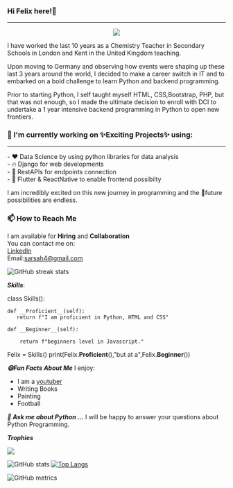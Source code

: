 ### Hi  Felix here!:wave:
<hr>

<p align="center">
  <a align="center" href="https://github.com/DenverCoder1/readme-typing-svg"><img src="https://readme-typing-svg.herokuapp.com?&font=IBM+Plex+Sans&color=F72EE2&size=25&lines=Welcome+to+my+GitHub+Profile!;I'm+a+Data+Analyst;I'm+a+Back+end+developer;I'm+a+Python+programmer; I'm avaialable fro Hiring!" /></a>
</p>
I have worked the last 10 years as a Chemistry Teacher in Secondary Schools in London and Kent in the United Kingdom teaching.


Upon moving to Germany and observing how events were shaping up these last 3 years around the world, I decided to make a career switch in IT and to embarked on a bold challenge to learn Python and backend programming.

Prior to starting Python, I self taught myself HTML, CSS,Bootstrap, PHP, but that was not enough, so I made the ultimate decision to enroll with DCI to undertake a 1 year intensive backend programming in Python to open new frontiers.

### 💼 I'm currently working on ✨Exciting Projects✨ using:
<hr>
- ❤️ Data Science by using python libraries for data analysis<br>
- 🔥 Django for web developments<br>
- 🚀 RestAPIs for endpoints connection<br>
- 🌱 Flutter & ReactNative to enable frontend possibilty<br>

I am incredibly excited on this new journey in programming and the 🔭future possibilities are endless.

### 📫 How to Reach Me
I am available for **Hiring** and **Collaboration**<br>
You can contact me on: <br> <a href="https://linkedin.com/in/felixsarsah">LinkedIn</a><br>
Email:<a href="">sarsah4@gmail.com</a>

![GitHub streak stats](https://streak-stats.demolab.com/?user=Enimbuild)




***Skills***:<br>

class Skills():
    
    def __Proficient__(self):
       return f"I am proficient in Python, HTML and CSS"
    
    def __Beginner__(self):
        
        return f"beginners level in Javascript."


Felix = Skills()
print(Felix.__Proficient__(),"but at a",Felix.__Beginner__())


***😄Fun Facts About Me***
I enjoy:
- I am a <a href="https://youtube.com/c/felixsarsah">youtuber</a>
- Writing Books
- Painting 
- Football

***💬 Ask me about Python ...***
I will be happy to answer your questions about Python Programming.

  
***Trophies***

<p align="left"> <a href="https://github.com/ryo-ma/github-profile-trophy"><img src="https://github-profile-trophy.vercel.app/?username=Enimbuild&row=2&column=6&theme=onedark&column=8&no-frame=false&no-bg=false" alt"Enimbuild"></a></p>

![GitHub stats](https://github-readme-stats.vercel.app/api?username=Enimbuild&show_icons=true&count_private=true) [![Top Langs](https://github-readme-stats.vercel.app/api/top-langs/?username=Enimbuild)](https://github.com/anuraghazra/github-readme-stats)

![GitHub metrics](https://metrics.lecoq.io/Enimbuild)




